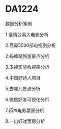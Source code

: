 # DA1224
数据分析案例

1.爱情公寓大电影分析

2.豆瓣5500部电视剧分析

2.蚂蜂窝旅游景点分析

3.卫视实施收视率分析

4.中国好诗人项目

5.去哪儿景点分析

6.微信好友可视化分析

7.药神电影票房分析

8.一出好戏票房分析
